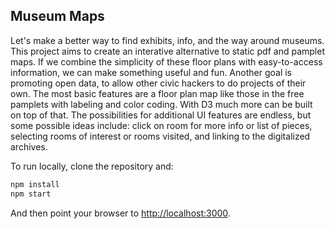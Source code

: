 ## Museum Maps

Let's make a better way to find exhibits, info, and the way around museums. This project aims to create an interative alternative to static pdf and pamplet maps. If we combine the simplicity of these floor plans with easy-to-access information, we can make something useful and fun. Another goal is promoting open data, to allow other civic hackers to do projects of their own.
The most basic features are a floor plan map like those in the free pamplets with labeling and color coding. With D3 much more can be built on top of that. The possibilities for additional UI features are endless, but some possible ideas include: click on room for more info or list of pieces, selecting rooms of interest or rooms visited, and linking to the digitalized archives. 


To run locally, clone the repository and:

```sh
npm install
npm start
```

And then point your browser to [http://localhost:3000](http://localhost:3000).
